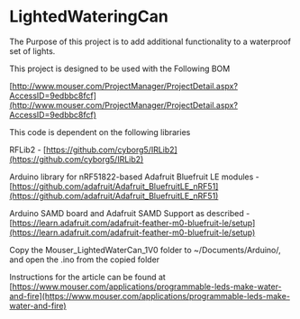 # LightedWateringCan

The Purpose of this project is to add additional functionality to a waterproof set of lights. 

This project is designed to be used with the Following BOM

[http://www.mouser.com/ProjectManager/ProjectDetail.aspx?AccessID=9edbbc8fcf](http://www.mouser.com/ProjectManager/ProjectDetail.aspx?AccessID=9edbbc8fcf)

This code is dependent on the following libraries

RFLib2 - [https://github.com/cyborg5/IRLib2](https://github.com/cyborg5/IRLib2)

Arduino library for nRF51822-based Adafruit Bluefruit LE modules - [https://github.com/adafruit/Adafruit_BluefruitLE_nRF51](https://github.com/adafruit/Adafruit_BluefruitLE_nRF51)

Arduino SAMD board and Adafruit SAMD Support as described - [https://learn.adafruit.com/adafruit-feather-m0-bluefruit-le/setup](https://learn.adafruit.com/adafruit-feather-m0-bluefruit-le/setup)

Copy the Mouser_LightedWaterCan_1V0 folder to ~/Documents/Arduino/, and open the .ino from the copied folder

Instructions for the article can be found at [https://www.mouser.com/applications/programmable-leds-make-water-and-fire](https://www.mouser.com/applications/programmable-leds-make-water-and-fire)
